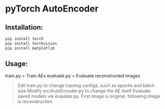 # pyTorch AutoEncoder

## Installation:
  ```bash
  pip install torch
  pip install torchvision
  pip install matplotlib
  ```

## Usage:
train.py = Train AEs
evaluate.py = Evaluate reconstructed images

> Edit train.py to change training configs, such as epochs and batch size
> Modify src/AutoEncoder.py to change the AE itself
> Evaluate saved models via evaulate.py. First image is original, 
following image is reconstruction
  

